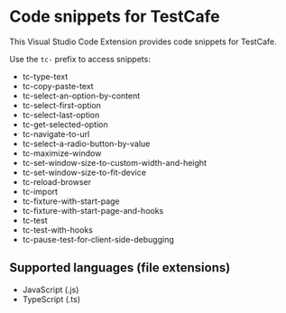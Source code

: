 # Code snippets for TestCafe

This Visual Studio Code Extension provides code snippets for TestCafe.

Use the `tc-` prefix to access snippets:

- tc-type-text
- tc-copy-paste-text
- tc-select-an-option-by-content
- tc-select-first-option
- tc-select-last-option
- tc-get-selected-option
- tc-navigate-to-url
- tc-select-a-radio-button-by-value
- tc-maximize-window
- tc-set-window-size-to-custom-width-and-height
- tc-set-window-size-to-fit-device
- tc-reload-browser
- tc-import
- tc-fixture-with-start-page
- tc-fixture-with-start-page-and-hooks
- tc-test
- tc-test-with-hooks
- tc-pause-test-for-client-side-debugging

## Supported languages (file extensions)

* JavaScript (.js)
* TypeScript (.ts)


